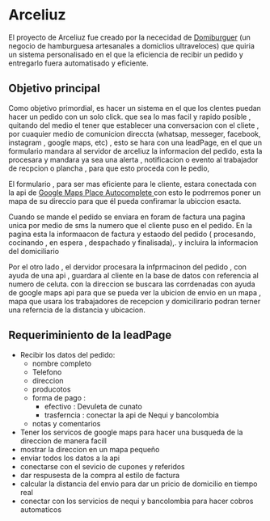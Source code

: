 # Arceliuz

El proyecto de Arceliuz fue creado por la nececidad de [Domiburguer](http://domiburguer.com/home "Domiburguer") (un negocio de hamburguesa artesanales a domiclios ultraveloces)  que quiria un sistema personalisado en el que la eficiencia de recibir un pedido y entregarlo fuera automatisado y eficiente. 

## Objetivo principal
Como objetivo primordial, es hacer un sistema en el que los clentes puedan hacer un pedido con un solo click. que sea lo mas facil y rapido posible , quitando del medio el tener que establecer una conversacion con el cliete , por cuaquier medio de comunicion direccta (whatsap, messeger, facebook, instagram , google maps, etc) , esto se hara con una leadPage, en el que un formulario mandara al servidor de arceliuz la informacion del pedido, esta la procesara y mandara ya sea una alerta , notificacion o evento al trabajador de recpcion o plancha , para que esto proceda con le pedio, 

El formulario , para ser mas eficiente para le cliente, estara conectada con la api de [Google Maps Place Autocomplete ](https://developers.google.com/maps/documentation/javascript/place-autocomplete?hl=es-419#javascript "Google Maps Place Autocomplete ") con esto le podrremos poner un mapa de su direccio para que él pueda confiramar la ubiccion esacta.

Cuando se mande el pedido se enviara en foram de factura una pagina unica por medio de sms la numero que el cliente puso en el pedido. En la pagina esta la informaacon de factura y estaodo del pedido ( procesando, cocinando , en espera , despachado y finalisada),. y incluira la informacion del domiciliario 

Por el otro lado , el dervidor procesara la infprmacinon del pedido , con ayuda de una api , guardara al cliente en la base de datos con referencia al numero de celuta. con la direccion se buscara las corrdenadas con ayuda de google maps api para que se pueda ver la ubicion de envio en un mapa , mapa que usara los trabajadores de recepcion y domicilirario podran terner una referncia de la distancia y ubicacion. 

## Requeriminiento de la leadPage

- Recibir los datos del pedido: 
	 + nombre completo 
	 + Telefono 
	 + direccion
	 + producotos
	 + forma de pago :
	 	 -  efectivo : Devuleta de cunato 
	 	 - trasferncia : conectar la api de Nequi y bancolombia
	 + notas y comentarios 
- Tener los servicos de google maps para hacer una busqueda de la direccion de manera facill
- mostrar la direccion en un mapa pequeño 
- enviar todos los datos a la api 
- conectarse con el sevicio de cupones y referidos
- dar respusesta de la compra al estilo de factura
- calcular la distancia del envio para dar un pricio de domicilio en tiempo real
- conectar con los servicios de nequi y bancolombia para hacer cobros automaticos











